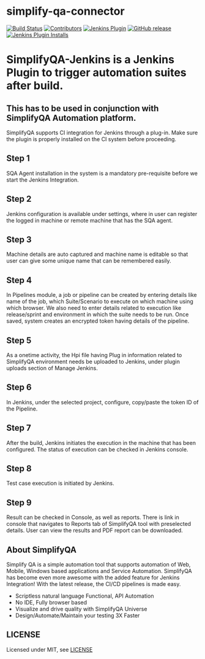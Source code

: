 # simplify-qa-connector

[![Build Status](https://ci.jenkins.io/job/Plugins/job/simplify-qa-connector-plugin/job/master/badge/icon)](https://ci.jenkins.io/job/Plugins/job/simplify-qa-connector-plugin/job/master/)
[![Contributors](https://img.shields.io/github/contributors/jenkinsci/simplify-qa-connector-plugin.svg)](https://github.com/jenkinsci/simplify-qa-connector-plugin/graphs/contributors)
[![Jenkins Plugin](https://img.shields.io/jenkins/plugin/v/simplify-qa-connector.svg)](https://plugins.jenkins.io/simplify-qa-connector)
[![GitHub release](https://img.shields.io/github/release/jenkinsci/simplify-qa-connector-plugin.svg?label=changelog)](https://github.com/jenkinsci/simplify-qa-connector-plugin/releases/latest)
[![Jenkins Plugin Installs](https://img.shields.io/jenkins/plugin/i/simplify-qa-connector.svg?color=blue)](https://plugins.jenkins.io/simplify-qa-connector)

# SimplifyQA-Jenkins is a Jenkins Plugin to trigger automation suites after build.

## This has to be used in conjunction with SimplifyQA Automation platform. 

SimplifyQA supports CI integration for Jenkins through a plug-in. Make sure the plugin is properly installed on the CI system before proceeding.

## Step 1 

SQA Agent installation in the system is a mandatory pre-requisite before we start the Jenkins Integration.


## Step 2 

Jenkins configuration is available under settings, where in user can register the logged in machine or remote machine that has the SQA agent.


## Step 3 

Machine details are auto captured and machine name is editable so that user can give some unique name that can be remembered easily.


## Step 4 

In Pipelines module, a job or pipeline can be created by entering details like name of the job, which Suite/Scenario to execute on which machine using which browser. We also need to enter details related to execution like release/sprint and environment in which the suite needs to be run. Once saved, system creates an encrypted token having details of the pipeline.


## Step 5 

As a onetime activity, the Hpi file having Plug in information related to SimplifyQA environment needs be uploaded to Jenkins, under plugin uploads section of Manage Jenkins.


## Step 6 

In Jenkins, under the selected project, configure, copy/paste the token ID of the Pipeline.


## Step 7 

After the build, Jenkins initiates the execution in the machine that has been configured. The status of execution can be checked in Jenkins console.


## Step 8 

Test case execution is initiated by Jenkins.


## Step 9 

Result can be checked in Console, as well as reports. There is link in console that navigates to Reports tab of SimplifyQA tool with preselected details. User can view the results and PDF report can be downloaded.


## About SimplifyQA
Simplify QA is a simple automation tool that supports automation of Web, Mobile, Windows based applications and Service Automation. 
SimplifyQA has become even more awesome with the added feature for Jenkins Integration! With the latest release, the CI/CD pipelines is made easy.

- Scriptless natural language Functional, API Automation
- No IDE, Fully browser based 
- Visualize and drive quality with SimplifyQA Universe
- Design/Automate/Maintain your testing 3X Faster



## LICENSE

Licensed under MIT, see [LICENSE](LICENSE.md)

